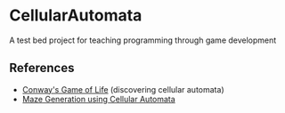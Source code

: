 # CellularAutomata
A test bed project for teaching programming through game development

## References
- [Conway's Game of Life](https://en.wikipedia.org/wiki/Conway%27s_Game_of_Life) (discovering cellular automata)
- [Maze Generation using Cellular Automata](https://en.wikipedia.org/wiki/Maze_generation_algorithm#Cellular_automaton_algorithms)

